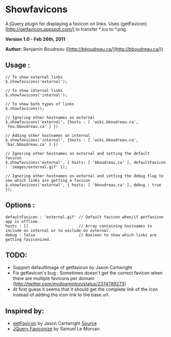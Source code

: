 # Showfavicons
A jQuery plugin for displaying a favicon on links. Uses (getFavicon)[http://getfavicon.appspot.com/] to transfer *.ico to *.png.

**Version 1.0 - Feb 26th, 2011**

**Author:** Benjamin Boudreau ([http://bboudreau.ca/](http://bboudreau.ca/))

## Usage :
    // To show external links
    $.showfavicons('external'); 
    
    // To show internal links
    $.showfavicons('internal'); 

    // To show both types of links
    $.showfavicons();           
    
    // Ignoring other hostnames on external
    $.showfavicons('external', {hosts : [ 'wiki.bboudreau.ca', 'foo.bboudreau.ca' ] })
  
    // Adding other hostnames on internal
    $.showfavicons('internal', {hosts : [ 'wiki.bboudreau.ca', 'bar.bboudreau.ca' ] })
    
    // Ignoring other hostnames on external and setting the default favicon
    $.showfavicons('external', { hosts: [ 'bboudreau.ca' ], defaultFavicon : 'images/external.gif' });
  
    // Ignoring other hostnames on external and setting the debug flag to see which links are getting a favicon
    $.showfavicons('external', { hosts: [ 'bboudreau.ca' ], debug : true });

## Options :
    defaultFavicon : 'external.gif' // Default favicon when/if getfavicon app is offline.
    hosts : []                      // Array containing hostnames to include on internal or to exclude on external.
    debug : false                   // Boolean to show which links are getting faviconized.

## TODO:
- Support defaultImage of getfavicon by Jason Cartwright
- Fix getfavicon's bug : Sometimes doesn't get the correct favicon when there are multiple favicons per domain (http://twitter.com/mydogminton/status/2374789273)
- At first guess it seems that it should get the complete link of the icon instead of adding the icon link to the base url.

## Inspired by:
- [getFavicon](http://getfavicon.appspot.com/) by Jason Cartwright [Source](https://potato.codebasehq.com/getfavicon/overview)
-  [JQuery Faviconize](http://www.babylon-design.com/share/faviconize) by Samuel Le Morvan